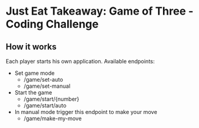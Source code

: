 # Just Eat Takeaway: Game of Three - Coding Challenge

## How it works

Each player starts his own application. Available endpoints:

* Set game mode
    * /game/set-auto
    * /game/set-manual
* Start the game
    * /game/start/{number}
    * /game/start/auto
* In manual mode trigger this endpoint to make your move
    * /game/make-my-move